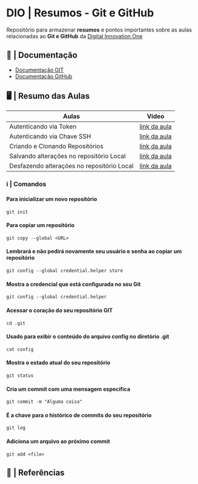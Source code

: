 
# DIO | Resumos - Git e GitHub

Repositório para armazenar **resumos** e pontos importantes sobre as aulas relacionadas ao **Git e GitHub** da
[Digital Innovation One](https://www.dio.me/)

## 📖 | Documentação
- [Documentação GIT](https://git-scm.com/doc)
- [Documentação GitHub](https://docs.github.com/)

## 🖥️ | Resumo das Aulas
| Aulas | Video |
|-------|---------|
| Autenticando via Token | [link da aula](https://web.dio.me/course/versionamento-de-codigo-com-git-e-github/learning/3d13d85f-2508-4396-9657-4643d3302c79?back=/track/gft-start-logica-de-programacao&tab=path&moduleId=undefined) |
| Autenticando via Chave SSH | [link da aula](https://web.dio.me/course/versionamento-de-codigo-com-git-e-github/learning/a53b7d6e-d7a2-40de-a8f9-cc30b42fc93d?back=/track/gft-start-logica-de-programacao&tab=path&moduleId=undefined) |
| Criando e Clonando Repositórios | [link da aula](https://web.dio.me/course/versionamento-de-codigo-com-git-e-github/learning/a377a00b-461c-4ab0-8258-3addd2fef14c?back=/track/gft-start-logica-de-programacao&tab=path&moduleId=undefined) |
| Salvando alterações no repositório Local |[link da aula](https://web.dio.me/course/versionamento-de-codigo-com-git-e-github/learning/599dd3dd-d189-474f-a55c-22f37b4472da?back=/track/gft-start-logica-de-programacao&tab=path&moduleId=undefined) |
| Desfazendo alterações no repositório Local |[link da aula](https://web.dio.me/course/versionamento-de-codigo-com-git-e-github/learning/3f9f2336-6fd5-44cb-ba39-d1a4f6448023?back=/track/gft-start-logica-de-programacao&tab=path&moduleId=undefined) |

### ℹ️ | Comandos

#### Para inicializar um novo repositório
```
git init
```
#### Para copiar um repositório
```
git copy --global <URL>
```
#### Lembrará e não pedirá novamente seu usuário e senha ao copiar um repositório
```
git config --global credential.helper store
```
#### Mostra a credencial que está configurada no seu Git
```
git config --global credential.helper
``` 
#### Acessar o coração do seu repositório GIT
```
cd .git
```
#### Usado para exibir o conteúdo do arquivo config no diretório .git
```
cat config
```
#### Mostra o estado atual do seu repositório
```
git status
```
#### Cria um commit com uma mensagem específica
```
git commit -m "Alguma coisa"
```
#### É a chave para o histórico de commits do seu repositório
```
git log
``` 
#### Adiciona um arquivo ao próximo commit
```
git add <file>
```


## 🔎 | Referências
